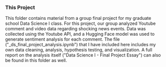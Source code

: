 ### This Project

This folder contains material from a group final project for my graduate school Data Science I class. For this project, our group analyzed Youtube comment and video data regarding shocking news events. Data was collected using the Youtube API, and a Hugging Face model was used to generate sentiment analysis for each comment. The file ("_ds_final_project_analysis.ipynb") 
that I have included here includes my own data cleaning, analysis, hypothesis testing, and visualization. A full report on the analysis itself ("Data Science I - Final Project Essay") can also be found 
in this folder as well.
